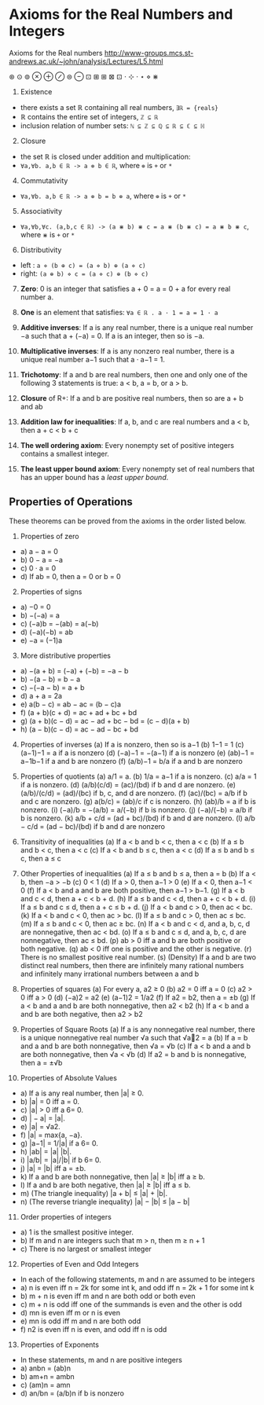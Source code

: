 # Axioms for the Real Numbers and Integers

Axioms for the Real numbers
http://www-groups.mcs.st-andrews.ac.uk/~john/analysis/Lectures/L5.html

⊛ ⊙ ⊚ ⊗ ⊕ ⊘ ⊜ ⊖
⊡ ⊞ ⊞ ⊠ ⊡ ⋅ ⊹ ⋅ ⋆ ⋄ ⋇

1. Existence
  - there exists a set ℝ containing all real numbers, `∃ℝ = {reals}`
  - ℝ contains the entire set of integers, `ℤ ⊆ ℝ`
  - inclusion relation of number sets: `ℕ ⊆ ℤ ⊆ ℚ ⊆ ℝ ⊆ ℂ ⊆ ℍ`

2. Closure
  - the set ℝ is closed under addition and multiplication:
  - `∀a,∀b. a,b ∈ ℝ -> a ⊚ b ∈ ℝ`, where `⊚` is `+` or `*`

4. Commutativity
  - `∀a,∀b. a,b ∈ ℝ -> a ⊚ b = b ⊚ a`, where `⊚` is `+` or `*`

5. Associativity
  - `∀a,∀b,∀c. (a,b,c ∈ ℝ) -> (a ⋇ b) ⋇ c = a ⋇ (b ⋇ c) = a ⋇ b ⋇ c`, where `⋇` is `+` or `*`

6. Distributivity
  - left : `a ⋄ (b ⊕ c) = (a ⋄ b) ⊕ (a ⋄ c)`
  - right: `(a ⊕ b) ⋄ c = (a ⋄ c) ⊕ (b ⋄ c)`

7. **Zero**: 0 is an integer that satisfies a + 0 = a = 0 + a for every real number a.

8. **One** is an element that satisfies: `∀a ∈ ℝ . a · 1 = a = 1 · a`

9. **Additive inverses**: If a is any real number, there is a unique real number −a such that a + (−a) = 0. If a is an integer, then so is −a.

10. **Multiplicative inverses**: If a is any nonzero real number, there is a unique real number a−1 such that a · a−1 = 1.

11. **Trichotomy**: If a and b are real numbers, then one and only one of the following 3 statements is true: a < b, a = b, or a > b.

12. **Closure** of R+: If a and b are positive real numbers, then so are a + b and ab

13. **Addition law for inequalities**: If a, b, and c are real numbers and a < b, then a + c < b + c

14. **The well ordering axiom**: Every nonempty set of positive integers contains a smallest integer.

15. **The least upper bound axiom**: Every nonempty set of real numbers that has an upper bound has a *least upper bound*.



## Properties of Operations

These theorems can be proved from the axioms in the order listed below.

1. Properties of zero
  - a) a − a = 0
  - b) 0 − a = −a
  - c) 0 · a = 0
  - d) If ab = 0, then a = 0 or b = 0

2. Properties of signs
  - a) −0 = 0
  - b) −(−a) = a
  - c) (−a)b = −(ab) = a(−b)
  - d) (−a)(−b) = ab
  - e) −a = (−1)a

3. More distributive properties
  - a) −(a + b) = (−a) + (−b) = −a − b
  - b) −(a − b) = b − a
  - c) −(−a − b) = a + b
  - d) a + a = 2a
  - e) a(b − c) = ab − ac = (b − c)a
  - f) (a + b)(c + d) = ac + ad + bc + bd
  - g) (a + b)(c − d) = ac − ad + bc − bd = (c − d)(a + b)
  - h) (a − b)(c − d) = ac − ad − bc + bd

4. Properties of inverses
(a) If a is nonzero, then so is a−1
(b) 1−1 = 1
(c) (a−1)−1 = a if a is nonzero
(d) (−a)−1 = −(a−1) if a is nonzero
(e) (ab)−1 = a−1b−1 if a and b are nonzero
(f) (a/b)−1 = b/a if a and b are nonzero

5. Properties of quotients
(a) a/1 = a.
(b) 1/a = a−1 if a is nonzero.
(c) a/a = 1 if a is nonzero.
(d) (a/b)(c/d) = (ac)/(bd) if b and d are nonzero.
(e) (a/b)/(c/d) = (ad)/(bc) if b, c, and d are nonzero.
(f) (ac)/(bc) = a/b if b and c are nonzero.
(g) a(b/c) = (ab)/c if c is nonzero.
(h) (ab)/b = a if b is nonzero.
(i) (−a)/b = −(a/b) = a/(−b) if b is nonzero.
(j) (−a)/(−b) = a/b if b is nonzero.
(k) a/b + c/d = (ad + bc)/(bd) if b and d are nonzero.
(l) a/b − c/d = (ad − bc)/(bd) if b and d are nonzero

46. Transitivity of inequalities
(a) If a < b and b < c, then a < c
(b) If a ≤ b and b < c, then a < c
(c) If a < b and b ≤ c, then a < c
(d) If a ≤ b and b ≤ c, then a ≤ c

7. Other Properties of inequalities
(a) If a ≤ b and b ≤ a, then a = b
(b) If a < b, then −a > −b
(c) 0 < 1
(d) If a > 0, then a−1 > 0
(e) If a < 0, then a−1 < 0
(f) If a < b and a and b are both positive, then a−1 > b−1.
(g) If a < b and c < d, then a + c < b + d.
(h) If a ≤ b and c < d, then a + c < b + d.
(i) If a ≤ b and c ≤ d, then a + c ≤ b + d.
(j) If a < b and c > 0, then ac < bc.
(k) If a < b and c < 0, then ac > bc.
(l) If a ≤ b and c > 0, then ac ≤ bc.
(m) If a ≤ b and c < 0, then ac ≥ bc.
(n) If a < b and c < d, and a, b, c, d are nonnegative, then ac < bd.
(o) If a ≤ b and c ≤ d, and a, b, c, d are nonnegative, then ac ≤ bd.
(p) ab > 0 iff a and b are both positive or both negative.
(q) ab < 0 iff one is positive and the other is negative.
(r) There is no smallest positive real number.
(s) (Density) If a and b are two distinct real numbers, then there are infinitely many rational numbers and infinitely many irrational numbers between a and b

8. Properties of squares
(a) For every a, a2 ≥ 0
(b) a2 = 0 iff a = 0
(c) a2 > 0 iff a > 0
(d) (−a)2 = a2
(e) (a−1)2 = 1/a2
(f) If a2 = b2, then a = ±b
(g) If a < b and a and b are both nonnegative, then a2 < b2
(h) If a < b and a and b are both negative, then a2 > b2

9. Properties of Square Roots
  (a) If a is any nonnegative real number, there is a unique nonnegative real number √a such that √a2 = a
  (b) If a = b and a and b are both nonnegative, then √a = √b
  (c) If a < b and a and b are both nonnegative, then √a < √b
  (d) If a2 = b and b is nonnegative, then a = ±√b

10. Properties of Absolute Values
  - a) If a is any real number, then |a| ≥ 0.
  - b) |a| = 0 iff a = 0.
  - c) |a| > 0 iff a 6= 0.
  - d) | − a| = |a|.
  - e) |a| = √a2.
  - f) |a| = max{a, −a}.
  - g) |a−1| = 1/|a| if a 6= 0.
  - h) |ab| = |a| |b|.
  - i) |a/b| = |a|/|b| if b 6= 0.
  - j) |a| = |b| iff a = ±b.
  - k) If a and b are both nonnegative, then |a| ≥ |b| iff a ≥ b.
  - l) If a and b are both negative, then |a| ≥ |b| iff a ≤ b.
  - m) (The triangle inequality) |a + b| ≤ |a| + |b|.
  - n) (The reverse triangle inequality) |a| − |b| ≤ |a − b|

11. Order properties of integers
  - a) 1 is the smallest positive integer.
  - b) If m and n are integers such that m > n, then m ≥ n + 1
  - c) There is no largest or smallest integer

12. Properties of Even and Odd Integers
  - In each of the following statements, m and n are assumed to be integers
  - a) n is even iff n = 2k for some int k, 
       and odd iff n = 2k + 1 for some int k
  - b) m + n is even iff m and n are both odd or both even
  - c) m + n is odd iff one of the summands is even and the other is odd
  - d) mn is even iff m or n is even
  - e) mn is odd iff m and n are both odd
  - f) n2 is even iff n is even, and odd iff n is odd

13. Properties of Exponents
  - In these statements, m and n are positive integers
  - a) anbn = (ab)n
  - b) am+n = ambn
  - c) (am)n = amn
  - d) an/bn = (a/b)n if b is nonzero
